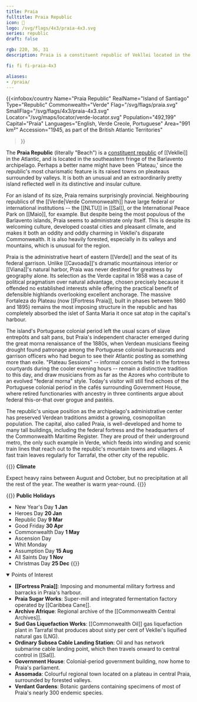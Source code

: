 ```yaml
---
title: Praia
fulltitle: Praia Republic
icon: 🧂
logo: /svg/flags/4x3/praia-4x3.svg
series: republic
draft: false

rgb: 220, 36, 31
description: Praia is a constituent republic of Vekllei located in the Cabo Verde archipelago off the coast of West Africa.

fi: fi fi-praia-4x3

aliases:
- /praia/
---
```

{{<infobox/country
	 Name="Praia Republic"
	 RealName="Island of Santiago"
	 Type="Republic"
	 Commonwealth="Verde"
	 Flag="/svg/flags/praia.svg"
	 SmallFlag="/svg/flags/4x3/praia-4x3.svg"
	 Locator="/svg/maps/locator/verde-locator.svg"
	 Population="492,199"
	 Capital="Praia"
	 Languages="English, Verde Creole, Portuguese"
	 Area="991 km²"
	 Accession="1945, as part of the British Atlantic Territories"
 >}}

The <span class="fi fi-praia-4x3"></span> **Praia Republic** (literally "Beach") is a [constituent republic](/republics/) of [[Vekllei]] in the Atlantic, and is located in the southeastern fringe of the Barlavento archipelago. Perhaps a better name might have been 'Plateau,' since the republic's most charismatic feature is its raised towns on pleateaus surrounded by valleys. It is both an unusual and an extraordinarily pretty island reflected well in its distinctive and insular culture.

For an island of its size, Praia remains surprisingly provincial. Neighbouring republics of the [[Verde|Verde Commonwealth]] have large federal or international institutions -- the [[NLTU]] in [[Sal]], or the International Peace Park on [[Maio]], for example. But despite being the most populous of the Barlavento islands, Praia seems to administrate only itself. This is despite its welcoming culture, developed coastal cities and pleasant climate, and makes it both an oddity and oddly charming in Vekllei's disparate Commonwealth. It is also heavily forested, especially in its valleys and mountains, which is unusual for the region.

Praia is the administrative heart of eastern [[Verde]] and the seat of its federal garrison. Unlike [[Cavoada]]'s dramatic mountainous interior or [[Viana]]'s natural harbor, Praia was never destined for greatness by geography alone. Its selection as the Verde capital in 1858 was a case of political pragmatism over natural advantage, chosen precisely because it offended no established interests while offering the practical benefit of defensible highlands overlooking excellent anchorage. The massive Fortaleza do Plateau (now [[Fortress Praia]], built in phases between 1860 and 1895) remains the most imposing structure in the republic and has completely absorbed the islet of Santa Maria it once sat atop in the capital's harbour.

The island's Portuguese colonial period left the usual scars of slave entrepôts and salt pans, but Praia's independent character emerged during the great morna renaissance of the 1880s, when Verdean musicians fleeing drought found patronage among the Portuguese colonial bureaucrats and garrison officers who had begun to see their Atlantic posting as something more than exile. "Plateau Sessions" -- informal concerts held in the fortress courtyards during the cooler evening hours -- remain a distinctive tradition to this day, and draw musicians from as far as the Azores who contribute to an evolved "federal morna" style. Today's visitor will still find echoes of the Portuguese colonial period in the cafés surrounding Government House, where retired functionaries with ancestry in three continents argue about federal this-or-that over grogue and pastéis.

The republic's unique position as the archipelago's administrative center has preserved Verdean traditions amidst a growing, cosmopolitan population. The capital, also called Praia, is well-developed and home to many tall buildings, including the federal fortress and the headquarters of the Commonwealth Maritime Register. They are proud of their underground metro, the only such example in Verde, which feeds into winding and scenic train lines that reach out to the republic's mountain towns and villages. A fast train leaves regularly for Tarrafal, the other city of the republic.

{{<note table>}}
**Climate**

Expect heavy rains between August and October, but no precipitation at all the rest of the year. The weather is warm year-round.
{{</note>}}

{{<note table>}}
**Public Holidays**

* New Year's Day **1 Jan**
* Heroes Day **20 Jan**
* Republic Day **9 Mar**
* Good Friday **30 Apr**
* Commonwealth Day **1 May**
* Ascension Day
* Whit Monday
* Assumption Day **15 Aug**
* All Saints Day **1 Nov**
* Christmas Day **25 Dec**
{{</note>}}

<details open>
<summary>Points of Interest</summary>

- **[[Fortress Praia]]**: Imposing and monumental military fortress and barracks in Praia's harbour.
- **Praia Sugar Works**: Super-mill and integrated fermentation factory operated by [[Caribbea Cane]].  
- **Archive Afrique**: Regional archive of the [[Commonwealth Central Archives]].
- **Sud Gas Liquefaction Works**: [[Commonwealth Oil]] gas liquefaction plant in Tarrafal that produces about sixty per cent of Vekllei's liquified natural gas (LNG).
- **Ordinary Subsea Cable Landing Station**: Oil and has network submarine cable landing point, which then travels onward to central control in [[Sal]].
- **Government House**: Colonial-period government building, now home to Praia's parliament.
- **Assomada**: Colourful regional town located on a plateau in central Praia, surrounded by forested valleys.
- **Verdant Gardens**: Botanic gardens containing specimens of most of Praia's nearly 300 endemic species.
</details>

